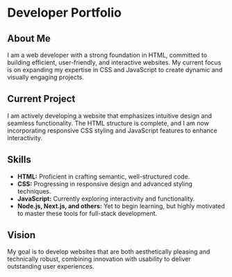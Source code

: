 # Developer Portfolio

## About Me
I am a web developer with a strong foundation in HTML, committed to building efficient, user-friendly, and interactive websites. My current focus is on expanding my expertise in CSS and JavaScript to create dynamic and visually engaging projects.

## Current Project
I am actively developing a website that emphasizes intuitive design and seamless functionality. The HTML structure is complete, and I am now incorporating responsive CSS styling and JavaScript features to enhance interactivity.

## Skills
- **HTML:** Proficient in crafting semantic, well-structured code.
- **CSS:** Progressing in responsive design and advanced styling techniques.
- **JavaScript:** Currently exploring interactivity and functionality.
- **Node.js, Next.js, and others:** Yet to begin learning, but highly motivated to master these tools for full-stack development.

## Vision
My goal is to develop websites that are both aesthetically pleasing and technically robust, combining innovation with usability to deliver outstanding user experiences.
